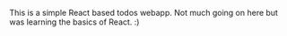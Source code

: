 This is a simple React based todos webapp. Not much going on here but was learning the basics of React. :)
